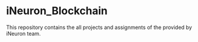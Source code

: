 # iNeuron_Blockchain

  This repository contains the all projects and assignments of the provided by iNeuron team.
